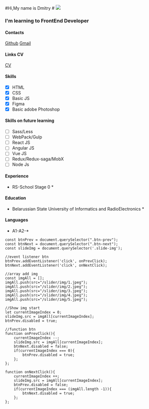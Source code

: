 #Hi,My name is Dmitry #
![](../../Desktop/1.jpg)
### I'm learning to FrontEnd Developer ###
#### Contacts ####
[Github](https://github.com/BDODINKA)
[Gmail](https://bdodinka1992@gmail.com)
#### Links CV ####
[CV]()

#### Skills ####                          
- [x] HTML
- [x] CSS
- [x] Basic JS
- [x] Figma
- [x] Basic adobe Photoshop
#### Skills on future learning ####
- [ ] Sass/Less
- [ ] WebPack/Gulp
- [ ] React JS
- [ ] Angular JS
- [ ] Vue JS
- [ ] Redux/Redux-saga/MobX
- [ ] Node Js
#### Experience ####
* RS-School Stage 0 *
#### Education #### 
* Belarussian State University of Informatics and RadioElectronics *
#### Languages ####
* A1-A2-*

```//search btn
const btnPrev = document.querySelector(".btn-prev");
const btnNext = document.querySelector(".btn-next");
const slideImg = document.querySelector('.slide-img');

//event listener btn
btnPrev.addEventListener('click', onPrevClick);
btnNext.addEventListener('click', onNextClick);

//array add img
const imgAll = [];
imgAll.push(src="/slider/img/1.jpeg");
imgAll.push(src="/slider/img/2.jpeg");
imgAll.push(src="/slider/img/3.jpeg");
imgAll.push(src="/slider/img/4.jpeg");
imgAll.push(src="/slider/img/5.jpeg");

//Show img start
let currentImageIndex = 0;
slideImg.src = imgAll[currentImageIndex];
btnPrev.disabled = true;

//function btn
function onPrevClick(){
    currentImageIndex --;
    slideImg.src = imgAll[currentImageIndex];
    btnNext.disabled = false;
    if(currentImageIndex === 0){
        btnPrev.disabled = true;
    };
};

function onNextClick(){
    currentImageIndex ++;
    slideImg.src = imgAll[currentImageIndex];
    btnPrev.disabled = false;
    if(currentImageIndex === (imgAll.length -1)){
        btnNext.disabled = true;
    };
};
```
